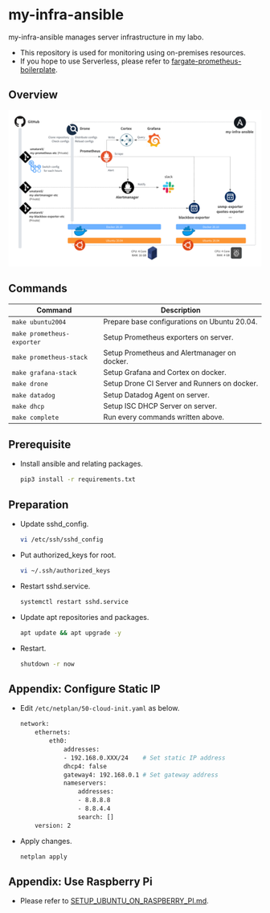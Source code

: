 # my-infra-ansible

my-infra-ansible manages server infrastructure in my labo.

- This repository is used for monitoring using on-premises resources.
- If you hope to use Serverless, please refer to [fargate-prometheus-boilerplate](https://github.com/umatare5/fargate-prometheus-boilerplate).

## Overview

![Overview](https://github.com/umatare5/my-infra-ansible/blob/images/diagram.png)

## Commands

| Command                    | Description                                           |
| -------------------------- | ----------------------------------------------------- |
| `make ubuntu2004`          | Prepare base configurations on Ubuntu 20.04.          |
| `make prometheus-exporter` | Setup Prometheus exporters on server.                 |
| `make prometheus-stack`    | Setup Prometheus and Alertmanager on docker.          |
| `make grafana-stack`       | Setup Grafana and Cortex on docker.                   |
| `make drone`               | Setup Drone CI Server and Runners on docker.          |
| `make datadog`             | Setup Datadog Agent on server.                        |
| `make dhcp`                | Setup ISC DHCP Server on server.                      |
| `make complete`            | Run every commands written above.                     |

## Prerequisite

- Install ansible and relating packages.

  ```bash
  pip3 install -r requirements.txt
  ```

## Preparation

- Update sshd_config.

  ```bash
  vi /etc/ssh/sshd_config
  ```

- Put authorized_keys for root.

  ```bash
  vi ~/.ssh/authorized_keys
  ```

- Restart sshd.service.

  ```bash
  systemctl restart sshd.service
  ```

- Update apt repositories and packages.

  ```bash
  apt update && apt upgrade -y
  ```

- Restart.

  ```bash
  shutdown -r now
  ```

## Appendix: Configure Static IP

- Edit `/etc/netplan/50-cloud-init.yaml` as below.

  ```bash
  network:
      ethernets:
          eth0:
              addresses:
              - 192.168.0.XXX/24    # Set static IP address
              dhcp4: false
              gateway4: 192.168.0.1 # Set gateway address
              nameservers:
                  addresses:
                  - 8.8.8.8
                  - 8.8.4.4
                  search: []
      version: 2
  ```

- Apply changes.

  ```bash
  netplan apply
  ```

## Appendix: Use Raspberry Pi

- Please refer to [SETUP_UBUNTU_ON_RASPBERRY_PI.md](docs/SETUP_UBUNTU_ON_RASPBERRY_PI.md).
